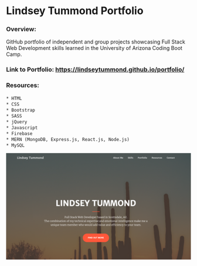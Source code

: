# Lindsey Tummond Portfolio

### Overview:

GitHub portfolio of independent and group projects showcasing Full Stack Web Development skills learned in the University of Arizona Coding Boot Camp.


### Link to Portfolio: https://lindseytummond.github.io/portfolio/

### Resources: 
  
    * HTML
    * CSS
    * Bootstrap
    * SASS
    * jQuery
    * Javascript
    * Firebase
    * MERN (MongoDB, Express.js, React.js, Node.js)
    * MySQL

<a href="https://lindseytummond.github.io/portfolio/" target="_blank">
   <img src="assets/img/portfolioImage.png">
</a>